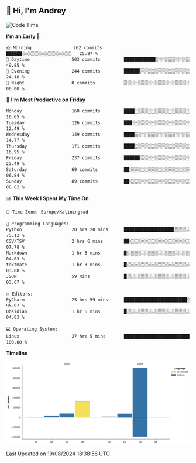 ## 👋 Hi, I'm Andrey

<!--START_SECTION:waka-->
![Code Time](http://img.shields.io/badge/Code%20Time-333%20hrs%2055%20mins-blue)

**I'm an Early 🐤** 

```text
🌞 Morning                262 commits         ██████░░░░░░░░░░░░░░░░░░░   25.97 % 
🌆 Daytime                503 commits         ████████████░░░░░░░░░░░░░   49.85 % 
🌃 Evening                244 commits         ██████░░░░░░░░░░░░░░░░░░░   24.18 % 
🌙 Night                  0 commits           ░░░░░░░░░░░░░░░░░░░░░░░░░   00.00 % 
```
📅 **I'm Most Productive on Friday** 

```text
Monday                   168 commits         ████░░░░░░░░░░░░░░░░░░░░░   16.65 % 
Tuesday                  126 commits         ███░░░░░░░░░░░░░░░░░░░░░░   12.49 % 
Wednesday                149 commits         ████░░░░░░░░░░░░░░░░░░░░░   14.77 % 
Thursday                 171 commits         ████░░░░░░░░░░░░░░░░░░░░░   16.95 % 
Friday                   237 commits         ██████░░░░░░░░░░░░░░░░░░░   23.49 % 
Saturday                 69 commits          ██░░░░░░░░░░░░░░░░░░░░░░░   06.84 % 
Sunday                   89 commits          ██░░░░░░░░░░░░░░░░░░░░░░░   08.82 % 
```


📊 **This Week I Spent My Time On** 

```text
🕑︎ Time Zone: Europe/Kaliningrad

💬 Programming Languages: 
Python                   20 hrs 20 mins      ███████████████████░░░░░░   75.12 % 
CSV/TSV                  2 hrs 6 mins        ██░░░░░░░░░░░░░░░░░░░░░░░   07.78 % 
Markdown                 1 hr 5 mins         █░░░░░░░░░░░░░░░░░░░░░░░░   04.03 % 
textmate                 1 hr 3 mins         █░░░░░░░░░░░░░░░░░░░░░░░░   03.88 % 
JSON                     59 mins             █░░░░░░░░░░░░░░░░░░░░░░░░   03.67 % 

🔥 Editors: 
PyCharm                  25 hrs 59 mins      ████████████████████████░   95.97 % 
Obsidian                 1 hr 5 mins         █░░░░░░░░░░░░░░░░░░░░░░░░   04.03 % 

💻 Operating System: 
Linux                    27 hrs 5 mins       █████████████████████████   100.00 % 
```

**Timeline**

![Lines of Code chart](https://raw.githubusercontent.com/Mist3s/Mist3s/main/assets/bar_graph.png)


 Last Updated on 19/08/2024 18:38:56 UTC
<!--END_SECTION:waka-->

